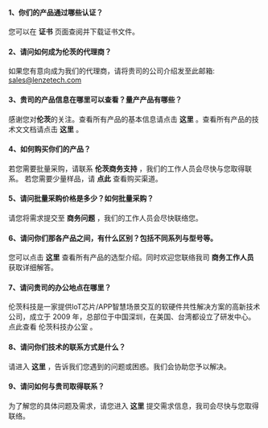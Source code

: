 #### 1、你们的产品通过哪些认证？

您可以在 **证书** 页面查阅并下载证书文件。

#### 2、请问如何成为伦茨的代理商？

如果您有意向成为我们的代理商，请将贵司的公司介绍发至此邮箱: sales@lenzetech.com

#### 3、贵司的产品信息在哪里可以查看？量产产品有哪些？

感谢您对**伦茨**的关注。查看所有产品的基本信息请点击 **这里** 。查看所有产品的技术⽂文档请点击 **这里** 。

#### 4、如何购买你们的产品？

若您需要批量采购，请联系 **伦茨商务支持** ，我们的工作人员会尽快与您取得联系。 若您需要少量样品，请 **点此** 查看购买渠道。

#### 5、请问批量采购价格是多少？如何批量采购？

请您将需求提交至 **商务问题** ，我们的工作人员会尽快联络您。

#### 6、请问你们那各产品之间，有什么区别？包括不同系列与型号等。

您可以点击 **这里** 查看所有产品的选型介绍。同时欢迎您联络我司 **商务工作人员** 获取详细解答。

#### 7、请问贵司的办公地点在哪里？

伦茨科技是一家提供loT芯片/APP智慧场景交互的软硬件共性解决方案的高新技术公司，成立于 2009 年，总部位于中国深圳，在美国、台湾都设立了研发中心。点此查看 伦茨科技办公室 。

#### 8、请问你们技术的联系方式是什么？

请进入 **这里** ，告诉我们您遇到的问题或困惑。我们会协助您予以解决。

#### 9、请问如何与贵司取得联系？

为了解您的具体问题及需求，请您进入 **这里** 提交需求信息，我司会尽快与您取得联络。

